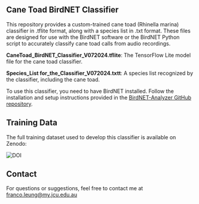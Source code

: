 ## Cane Toad BirdNET Classifier

This repository provides a custom-trained cane toad (Rhinella marina) classifier in .tflite format, along with a species list in .txt format. These files are designed for use with the BirdNET software or the BirdNET Python script to accurately classify cane toad calls from audio recordings.

**CaneToad_BirdNET_Classifier_V072024.tflite**: 
The TensorFlow Lite model file for the cane toad classifier.

**Species_List for_the_Classifier_V072024.txtt**: 
A species list recognized by the classifier, including the cane toad.

To use this classifier, you need to have BirdNET installed. Follow the installation and setup instructions provided in the [BirdNET-Analyzer GitHub repository](https://github.com/kahst/BirdNET-Analyzer).

## Training Data
The full training dataset used to develop this classifier is available on Zenodo:

![DOI](https://zenodo.org/badge/DOI/10.5281/zenodo.13826911.svg)

## Contact
For questions or suggestions, feel free to contact me at franco.leung@my.jcu.edu.au



